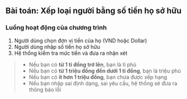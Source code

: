 ## Bài toán: Xếp loại người bằng số tiền họ sở hữu
### Luồng hoạt động của chương trình

1. Người dùng chọn đơn vị tiền của họ (VND hoặc Dollar)
2. Người dùng nhập số tiền họ sở hữu
3. Hệ thống kiểm tra mức tiền và đưa ra nhận xét
>* Nếu bạn có **từ 1 tỉ đồng trở lên**, bạn là tỉ phú
>* Nếu bạn có **từ 1 triệu đồng đến dưới 1 tỉ đồng**, bạn là triệu phú
>* Nếu bạn có **ít hơn 1 triệu đồng**, bạn chưa được xếp hạng
>* Nếu bạn nhập sai định dạng, sai yêu cầu, hệ thống sẽ đưa ra thông báo lỗi